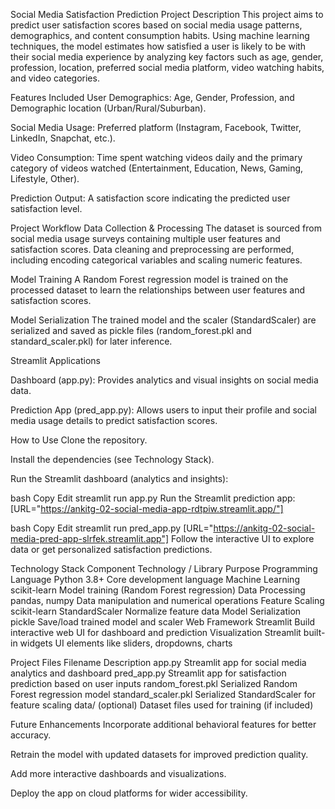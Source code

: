 Social Media Satisfaction Prediction
Project Description
This project aims to predict user satisfaction scores based on social media usage patterns, demographics, and content consumption habits. Using machine learning techniques, the model estimates how satisfied a user is likely to be with their social media experience by analyzing key factors such as age, gender, profession, location, preferred social media platform, video watching habits, and video categories.

Features Included
User Demographics: Age, Gender, Profession, and Demographic location (Urban/Rural/Suburban).

Social Media Usage: Preferred platform (Instagram, Facebook, Twitter, LinkedIn, Snapchat, etc.).

Video Consumption: Time spent watching videos daily and the primary category of videos watched (Entertainment, Education, News, Gaming, Lifestyle, Other).

Prediction Output: A satisfaction score indicating the predicted user satisfaction level.

Project Workflow
Data Collection & Processing
The dataset is sourced from social media usage surveys containing multiple user features and satisfaction scores. Data cleaning and preprocessing are performed, including encoding categorical variables and scaling numeric features.

Model Training
A Random Forest regression model is trained on the processed dataset to learn the relationships between user features and satisfaction scores.

Model Serialization
The trained model and the scaler (StandardScaler) are serialized and saved as pickle files (random_forest.pkl and standard_scaler.pkl) for later inference.

Streamlit Applications

Dashboard (app.py): Provides analytics and visual insights on social media data.

Prediction App (pred_app.py): Allows users to input their profile and social media usage details to predict satisfaction scores.

How to Use
Clone the repository.

Install the dependencies (see Technology Stack).

Run the Streamlit dashboard (analytics and insights):

bash
Copy
Edit
streamlit run app.py
Run the Streamlit prediction app:
[URL="https://ankitg-02-social-media-app-rdtpiw.streamlit.app/"]

bash
Copy
Edit
streamlit run pred_app.py
[URL="https://ankitg-02-social-media-pred-app-slrfek.streamlit.app"]
Follow the interactive UI to explore data or get personalized satisfaction predictions.

Technology Stack
Component	Technology / Library	Purpose
Programming Language	Python 3.8+	Core development language
Machine Learning	scikit-learn	Model training (Random Forest regression)
Data Processing	pandas, numpy	Data manipulation and numerical operations
Feature Scaling	scikit-learn StandardScaler	Normalize feature data
Model Serialization	pickle	Save/load trained model and scaler
Web Framework	Streamlit	Build interactive web UI for dashboard and prediction
Visualization	Streamlit built-in widgets	UI elements like sliders, dropdowns, charts

Project Files
Filename	Description
app.py	Streamlit app for social media analytics and dashboard
pred_app.py	Streamlit app for satisfaction prediction based on user inputs
random_forest.pkl	Serialized Random Forest regression model
standard_scaler.pkl	Serialized StandardScaler for feature scaling
data/ (optional)	Dataset files used for training (if included)

Future Enhancements
Incorporate additional behavioral features for better accuracy.

Retrain the model with updated datasets for improved prediction quality.

Add more interactive dashboards and visualizations.

Deploy the app on cloud platforms for wider accessibility.


